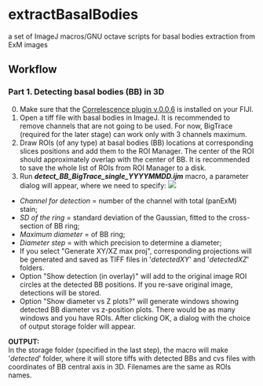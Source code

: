 # extractBasalBodies
a set of ImageJ macros/GNU octave scripts for basal bodies extraction from ExM images 

## Workflow

### Part 1. Detecting basal bodies (BB) in 3D

0) Make sure that the [Correlescence plugin v.0.0.6](https://github.com/UU-cellbiology/Correlescence/releases/tag/v0.0.6) is installed on your FIJI.
1) Open a tiff file with basal bodies in ImageJ. It is recommended to remove channels that are not going to be used. For now, BigTrace (required for the later stage) can work only with 3 channels maximum.
2) Draw ROIs (of any type) at basal bodies (BB) locations at corresponding slices positions and add them to the ROI Manager. The center of the ROI should approximately overlap with the center of BB. It is recommended to save the whole list of ROIs from ROI Manager to a disk.
3) Run <b><i>detect_BB_BigTrace_single_YYYYMMDD.ijm</i></b> macro, a parameter dialog will appear, where we need to specify:
   <img src="https://github.com/UU-cellbiology/extractBasalBodies/blob/main/pictures/detect_dialog.png?raw=true" />
  - <i>Channel for detection</i> = number of the channel with total (panExM) stain;
  - <i>SD of the ring</i> = standard deviation of the Gaussian, fitted to the cross-section of BB ring;
  - <i>Maximum diameter</i> = of BB ring;
  - <i>Diameter step</i> = with which precision to determine a diameter;
  - If you select "Generate XY/XZ max proj", corresponding projections will be generated and saved as TIFF files in '<i>detectedXY</i>' and '<i>detectedXZ</i>' folders.
  - Option "Show detection (in overlay)" will add to the original image ROI circles at the detected BB positions. If you re-save original image, detections will be stored.
  - Option "Show diameter vs Z plots?" will generate windows showing detected BB diameter vs z-position plots. There would be as many windows and you have ROIs.
After clicking OK, a dialog with the choice of output storage folder will appear.

<b>OUTPUT:</b>    
In the storage folder (specified in the last step), the macro will make '<i>detected</i>' folder, where it will store tiffs with detected BBs and cvs files with coordinates of BB central axis in 3D. Filenames are the same as ROIs names.

 
   



